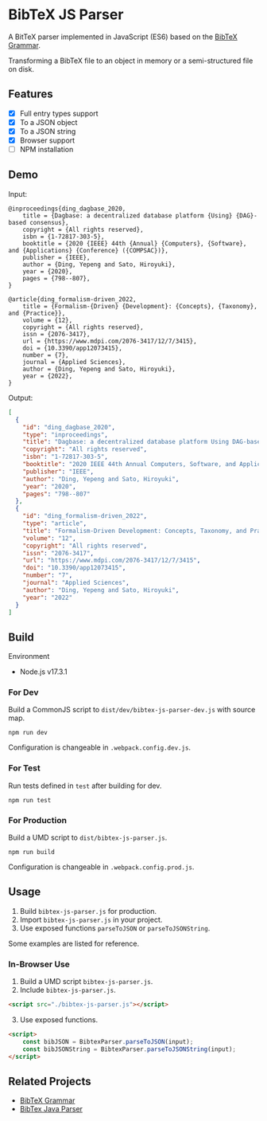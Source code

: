 # BibTeX JS Parser

A BitTeX parser implemented in JavaScript (ES6) based on
the [BibTeX Grammar](https://github.com/yepengding/BibTeX-Grammar).

Transforming a BibTeX file to an object in memory or a semi-structured file on disk.

## Features

- [x] Full entry types support
- [x] To a JSON object
- [x] To a JSON string
- [x] Browser support
- [ ] NPM installation

## Demo

Input:

```
@inproceedings{ding_dagbase_2020,
	title = {Dagbase: a decentralized database platform {Using} {DAG}-based consensus},
	copyright = {All rights reserved},
	isbn = {1-72817-303-5},
	booktitle = {2020 {IEEE} 44th {Annual} {Computers}, {Software}, and {Applications} {Conference} ({COMPSAC})},
	publisher = {IEEE},
	author = {Ding, Yepeng and Sato, Hiroyuki},
	year = {2020},
	pages = {798--807},
}

@article{ding_formalism-driven_2022,
	title = {Formalism-{Driven} {Development}: {Concepts}, {Taxonomy}, and {Practice}},
	volume = {12},
	copyright = {All rights reserved},
	issn = {2076-3417},
	url = {https://www.mdpi.com/2076-3417/12/7/3415},
	doi = {10.3390/app12073415},
	number = {7},
	journal = {Applied Sciences},
	author = {Ding, Yepeng and Sato, Hiroyuki},
	year = {2022},
}
```

Output:

```json
[
  {
    "id": "ding_dagbase_2020",
    "type": "inproceedings",
    "title": "Dagbase: a decentralized database platform Using DAG-based consensus",
    "copyright": "All rights reserved",
    "isbn": "1-72817-303-5",
    "booktitle": "2020 IEEE 44th Annual Computers, Software, and Applications Conference (COMPSAC)",
    "publisher": "IEEE",
    "author": "Ding, Yepeng and Sato, Hiroyuki",
    "year": "2020",
    "pages": "798--807"
  },
  {
    "id": "ding_formalism-driven_2022",
    "type": "article",
    "title": "Formalism-Driven Development: Concepts, Taxonomy, and Practice",
    "volume": "12",
    "copyright": "All rights reserved",
    "issn": "2076-3417",
    "url": "https://www.mdpi.com/2076-3417/12/7/3415",
    "doi": "10.3390/app12073415",
    "number": "7",
    "journal": "Applied Sciences",
    "author": "Ding, Yepeng and Sato, Hiroyuki",
    "year": "2022"
  }
]
```

## Build

Environment

- Node.js v17.3.1

### For Dev

Build a CommonJS script to `dist/dev/bibtex-js-parser-dev.js` with source map.

```shell
npm run dev
```

Configuration is changeable in `.webpack.config.dev.js`.

### For Test

Run tests defined in `test` after building for dev.

```shell
npm run test
```

### For Production

Build a UMD script to `dist/bibtex-js-parser.js`.

```shell
npm run build
```

Configuration is changeable in `.webpack.config.prod.js`.

## Usage

1. Build `bibtex-js-parser.js` for production.
2. Import `bibtex-js-parser.js` in your project.
3. Use exposed functions `parseToJSON` or `parseToJSONString`.

Some examples are listed for reference.

### In-Browser Use

1. Build a UMD script `bibtex-js-parser.js`.
2. Include `bibtex-js-parser.js`.

```html
<script src="./bibtex-js-parser.js"></script>
```

3. Use exposed functions.

```html
<script>
    const bibJSON = BibtexParser.parseToJSON(input);
    const bibJSONString = BibtexParser.parseToJSONString(input);
</script>
```

## Related Projects

- [BibTeX Grammar](https://github.com/yepengding/BibTeX-Grammar)
- [BibTex Java Parser](https://github.com/yepengding/BibTeX-Java-Parser)
